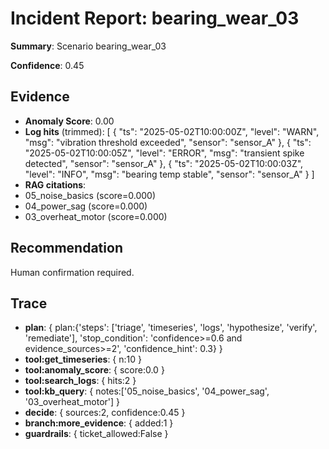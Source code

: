 
# Incident Report: bearing_wear_03

**Summary**: Scenario bearing_wear_03

**Confidence**: 0.45

## Evidence
- **Anomaly Score**: 0.00
- **Log hits** (trimmed):
[
  {
    "ts": "2025-05-02T10:00:00Z",
    "level": "WARN",
    "msg": "vibration threshold exceeded",
    "sensor": "sensor_A"
  },
  {
    "ts": "2025-05-02T10:00:05Z",
    "level": "ERROR",
    "msg": "transient spike detected",
    "sensor": "sensor_A"
  },
  {
    "ts": "2025-05-02T10:00:03Z",
    "level": "INFO",
    "msg": "bearing temp stable",
    "sensor": "sensor_A"
  }
]
- **RAG citations**:
- 05_noise_basics (score=0.000)
- 04_power_sag (score=0.000)
- 03_overheat_motor (score=0.000)

## Recommendation
Human confirmation required.

## Trace

- **plan**: { plan:{'steps': ['triage', 'timeseries', 'logs', 'hypothesize', 'verify', 'remediate'], 'stop_condition': 'confidence>=0.6 and evidence_sources>=2', 'confidence_hint': 0.3} }
- **tool:get_timeseries**: { n:10 }
- **tool:anomaly_score**: { score:0.0 }
- **tool:search_logs**: { hits:2 }
- **tool:kb_query**: { notes:['05_noise_basics', '04_power_sag', '03_overheat_motor'] }
- **decide**: { sources:2, confidence:0.45 }
- **branch:more_evidence**: { added:1 }
- **guardrails**: { ticket_allowed:False }
